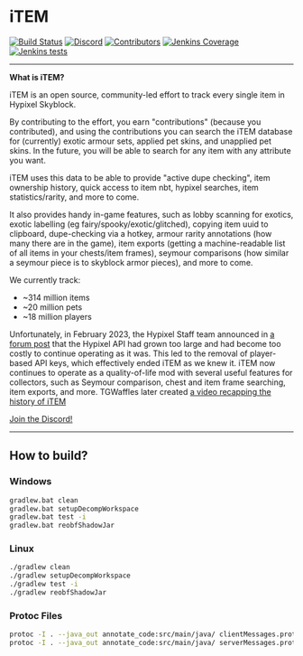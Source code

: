 
# iTEM

[![Build Status](https://ci.thom.club/job/TheExoticsMod/job/master/badge/icon)](https://ci.thom.club/job/TheExoticsMod/job/master/) [![Discord](https://img.shields.io/discord/932106421338779709?label=discord&logo=Discord&logoColor=FFFFFF%22)](http://0.0.0.0/) [![Contributors](https://img.shields.io/github/contributors/TGWaffles/TheExoticsMod?&logo=GitHub)](https://github.com/TGWaffles/TheExoticsMod/graphs/contributors) [![Jenkins Coverage](https://img.shields.io/jenkins/coverage/jacoco?jobUrl=https%3A%2F%2Fci.thom.club%2Fjob%2FTheExoticsMod%2Fjob%2Fmaster)](https://ci.thom.club/job/TheExoticsMod/job/master/jacoco/) [![Jenkins tests](https://img.shields.io/jenkins/tests?compact_message&jobUrl=https%3A%2F%2Fci.thom.club%2Fjob%2FTheExoticsMod%2Fjob%2Fmaster)](https://ci.thom.club/job/TheExoticsMod/job/master/lastBuild/testReport/)

---

__What is iTEM?__

iTEM is an open source, community-led effort to track every single item in Hypixel Skyblock.

By contributing to the effort, you earn "contributions" (because you contributed), and using the contributions you can search the iTEM database for (currently) exotic armour sets, applied pet skins, and unapplied pet skins. In the future, you will be able to search for any item with any attribute you want.

iTEM uses this data to be able to provide "active dupe checking", item ownership history, quick access to item nbt, hypixel searches, item statistics/rarity, and more to come.

It also provides handy in-game features, such as lobby scanning for exotics, exotic labelling (eg fairy/spooky/exotic/glitched), copying item uuid to clipboard, dupe-checking via a hotkey, armour rarity annotations (how many there are in the game), item exports (getting a machine-readable list of all items in your chests/item frames), seymour comparisons (how similar a seymour piece is to skyblock armor pieces), and more to come.

We currently track:
- ~314 million items
- ~20 million pets
- ~18 million players

Unfortunately, in February 2023, the Hypixel Staff team announced in [a forum post](https://hypixel.net/threads/public-api-changes-february-2023.5266129/) that the Hypixel API had grown too large and had become too costly to continue operating as it was. This led to the removal of player-based API keys, which effectively ended iTEM as we knew it. iTEM now continues to operate as a quality-of-life mod with several useful features for collectors, such as Seymour comparison, chest and item frame searching, item exports, and more. TGWaffles later created [a video recapping the history of iTEM](https://youtu.be/_DDT3SC29ug)

[Join the Discord!](http://0.0.0.0/)

---
## How to build?

### Windows

```bash
gradlew.bat clean
gradlew.bat setupDecompWorkspace
gradlew.bat test -i
gradlew.bat reobfShadowJar
```

### Linux

```bash
./gradlew clean
./gradlew setupDecompWorkspace
./gradlew test -i
./gradlew reobfShadowJar
```

### Protoc Files

```bash
protoc -I . --java_out annotate_code:src/main/java/ clientMessages.proto
protoc -I . --java_out annotate_code:src/main/java/ serverMessages.proto
```
